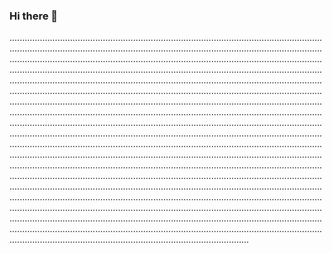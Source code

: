 ### Hi there 👋

...................................................................................................................................................................................................................................................................................................................................................................................................................................................................................................................................................................................................................................................................................................................................................................................................................................................................................................................................................................................................................................................................................................................................................................................................................................................................................................................................................................................................................................................................................................................................................................................................................................................................................................................................................................................................................................................................................................................................................................................................................................................................................................................................................................................................................................................................................................................................................................................................................................................................................................................................................